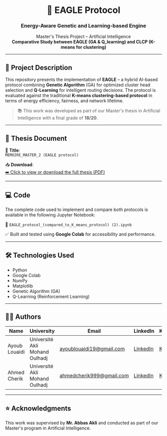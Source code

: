<h1 align="center">🦅 EAGLE Protocol</h1>
<h3 align="center">Energy-Aware Genetic and Learning-based Engine</h3>
<p align="center">
  Master's Thesis Project – Artificial Intelligence
  <br/>
  <strong>Comparative Study between EAGLE (GA & Q_learning) and CLCP (K-means for clustering) </strong>
</p>


---

## 🧠 Project Description

This repository presents the implementation of **EAGLE** – a hybrid AI-based protocol combining **Genetic Algorithm** (GA) for optimized cluster head selection and **Q-Learning** for intelligent routing decisions. The protocol is evaluated against the traditional **K-means clustering-based protocol** in terms of energy efficiency, fairness, and network lifetime.

> 📚 This work was developed as part of our Master's thesis in Artificial Intelligence with a final grade of **18/20**.

---

## 📄 Thesis Document

📘 **Title**:  
`MEMOIRE_MASTER_2 (EAGLE protocol)`

📥 **Download**:  
[➡️ Click to view or download the full thesis (PDF)](./MEMOIRE_MASTER_2%20(EAGLE%20protocol).pdf)

---

## 💻 Code

The complete code used to implement and compare both protocols is available in the following Jupyter Notebook:

🧪 `EAGLE_protocol_(compared_to_K_means_protocol) (2).ipynb`

✅ Built and tested using **Google Colab** for accessibility and performance.

---

## 🛠️ Technologies Used

- Python
- Google Colab
- NumPy
- Matplotlib
- Genetic Algorithm (GA)
- Q-Learning (Reinforcement Learning)


---

## 👨‍🎓 Authors

| Name           | University                          | Email                         | LinkedIn | Kaggle |
|----------------|-------------------------------------|-------------------------------|----------|--------|
| Ayoub Louaidi  | Université Akli Mohand Oulhadj      | ayoublouaidi19@gmail.com      | [LinkedIn](https://www.linkedin.com/in/louaidiayoub-686642249/) | [Kaggle](https://www.kaggle.com/ayoublouaidi) |
| Ahmed Cherik   | Université Akli Mohand Oulhadj      | ahmedcherik999@gmail.com      | [LinkedIn](https://www.linkedin.com/in/ahmed-cherik-12ab19252) | [Kaggle](https://www.kaggle.com/ahmedcherik) |

---

## ⭐ Acknowledgments

This work was supervised by **Mr. Abbas Akli** and conducted as part of our Master's program in Artificial Intelligence.





